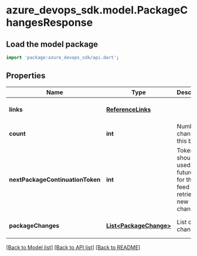 # azure_devops_sdk.model.PackageChangesResponse

## Load the model package
```dart
import 'package:azure_devops_sdk/api.dart';
```

## Properties
Name | Type | Description | Notes
------------ | ------------- | ------------- | -------------
**links** | [**ReferenceLinks**](ReferenceLinks.md) |  | [optional] [default to null]
**count** | **int** | Number of changes in this batch. | [optional] [default to null]
**nextPackageContinuationToken** | **int** | Token that should be used in future calls for this feed to retrieve new changes. | [optional] [default to null]
**packageChanges** | [**List&lt;PackageChange&gt;**](PackageChange.md) | List of changes. | [optional] [default to []]

[[Back to Model list]](../README.md#documentation-for-models) [[Back to API list]](../README.md#documentation-for-api-endpoints) [[Back to README]](../README.md)


